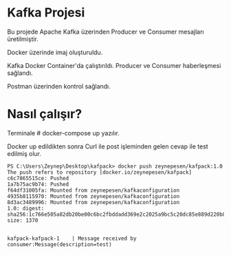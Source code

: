 # Kafka Projesi

Bu projede Apache Kafka üzerinden Producer ve Consumer mesajları üretilmiştir.

Docker üzerinde imaj oluşturuldu.

 Kafka Docker Container'da çalıştırıldı. Producer ve Consumer haberleşmesi sağlandı. 
 
 Postman üzerinden kontrol sağlandı.
 
 # Nasıl çalışır?
 
 Terminale # docker-compose up yazılır.
 
 Docker up edildikten sonra Curl ile post işleminden gelen cevap ile test edilmiş olur.
 
 
 ```
 PS C:\Users\Zeynep\Desktop\kafpack> docker push zeynepesen/kafpack:1.0
The push refers to repository [docker.io/zeynepesen/kafpack]
c6c7865515ce: Pushed
1a7b75ac9b74: Pushed
f64df31005fa: Mounted from zeynepesen/kafkaconfiguration
4935b8115970: Mounted from zeynepesen/kafkaconfiguration
8d3ac3489996: Mounted from zeynepesen/kafkaconfiguration
1.0: digest: sha256:1c766e505a82db20be00c6bc2fbddadd369e2c2025a9bc5c20dc85e889d220b8 size: 1370

 ```
  ```
 
 kafpack-kafpack-1    | Message received by consumer:Message(description=test)
 
  ```

